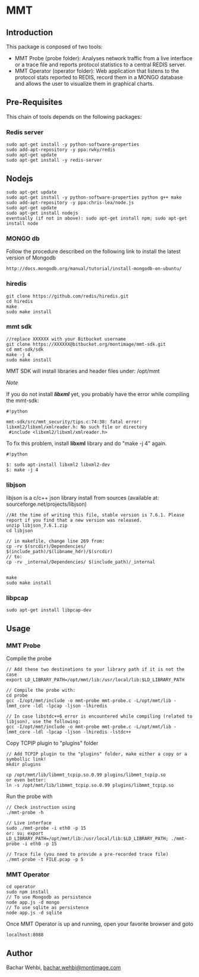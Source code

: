 # MMT 

## Introduction
This package is conposed of two tools:

 * MMT Probe (probe folder): Analyses network traffic from a live interface or a trace file and reports protocol statistics to a central REDIS server.
 * MMT Operator (operator folder): Web application that listens to the protocol stats reported to REDIS, record them in a MONGO database and allows the user to visualize them in graphical charts. 

## Pre-Requisites

This chain of tools depends on the following packages:

### Redis server

    sudo apt-get install -y python-software-properties
    sudo add-apt-repository -y ppa:rwky/redis
    sudo apt-get update
    sudo apt-get install -y redis-server

## Nodejs 

    sudo apt-get update
    sudo apt-get install -y python-software-properties python g++ make
    sudo add-apt-repository -y ppa:chris-lea/node.js
    sudo apt-get update
    sudo apt-get install nodejs
    eventually (if not in above): sudo apt-get install npm; sudo apt-get install node

### MONGO db

Follow the procedure described on the following link to install the latest version of Mongodb

    http://docs.mongodb.org/manual/tutorial/install-mongodb-on-ubuntu/

### hiredis

    git clone https://github.com/redis/hiredis.git
    cd hiredis
    make
    sudo make install

### mmt sdk

    //replace XXXXXX with your Bitbucket username
    git clone https://XXXXXX@bitbucket.org/montimage/mmt-sdk.git
    cd mmt-sdk/sdk
    make -j 4
    sudo make install

MMT SDK will install libraries and header files under: /opt/mmt

*Note*

If you do not install ***libxml*** yet, you probably have the error while compiling the mmt-sdk:


```
#!python

mmt-sdk/src/mmt_security/tips.c:74:38: fatal error: libxml2/libxml/xmlreader.h: No such file or directory
 #include <libxml2/libxml/xmlreader.h>

```

To fix this problem, install **libxml** library and do "make -j 4" again.


```
#!python

$: sudo apt-install libxml2 libxml2-dev
$: make -j 4

```

### libjson

libjson is a c/c++ json library
install from sources (available at: sourceforge.net/projects/libjson)

    //At the time of writing this file, stable version is 7.6.1. Please report if you find that a new version was released.
    unzip libjson_7.6.1.zip
    cd libjson

    // in makefile, change line 269 from:
    cp -rv $(srcdir)/Dependencies/ $(include_path)/$(libname_hdr)/$(srcdir)
    // to:
    cp -rv _internal/Dependencies/ $(include_path)/_internal
    

    make
    sudo make install

### libpcap
  
    sudo apt-get install libpcap-dev

## Usage

### MMT Probe

Compile the probe

    // Add these two destinations to your library path if it is not the case
    export LD_LIBRARY_PATH=/opt/mmt/lib:/usr/local/lib:$LD_LIBRARY_PATH

    // Compile the probe with:
    cd probe
    gcc -I/opt/mmt/include -o mmt-probe mmt-probe.c -L/opt/mmt/lib -lmmt_core -ldl -lpcap -ljson -lhiredis 

    // In case libstdc++6 error is encountered while compiling (related to libjson), use the following:
    gcc -I/opt/mmt/include -o mmt-probe mmt-probe.c -L/opt/mmt/lib -lmmt_core -ldl -lpcap -ljson -lhiredis -lstdc++

Copy TCPIP plugin to "plugins" folder

    // Add TCPIP plugin to the "plugins" folder, make either a copy or a symbollic link!
    mkdir plugins

    cp /opt/mmt/lib/libmmt_tcpip.so.0.99 plugins/libmmt_tcpip.so
    or even better:
    ln -s /opt/mmt/lib/libmmt_tcpip.so.0.99 plugins/libmmt_tcpip.so

Run the probe with

    // Check instruction using 
    ./mmt-probe -h

    // Live interface
    sudo ./mmt-probe -i eth0 -p 15
    or: su; export LD_LIBRARY_PATH=/opt/mmt/lib:/usr/local/lib:$LD_LIBRARY_PATH; ./mmt-probe -i eth0 -p 15

    // Trace file (you need to provide a pre-recorded trace file) 
    ./mmt-probe -t FILE.pcap -p 5

### MMT Operator

    cd operator
    sudo npm install
    // To use Mongodb as persistence 
    node app.js -d mongo
    // To use sqlite as persistence
    node app.js -d sqlite

Once MMT Operator is up and running, open your favorite browser and goto

    localhost:8088

## Author

Bachar Wehbi, bachar.wehbi@montimage.com